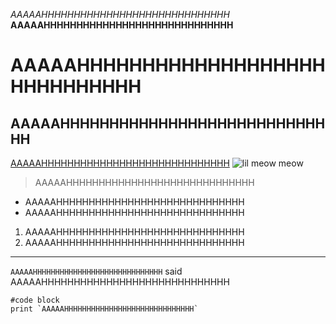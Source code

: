 *AAAAAHHHHHHHHHHHHHHHHHHHHHHHHHHHHH*
**AAAAAHHHHHHHHHHHHHHHHHHHHHHHHHHHHH**
# AAAAAHHHHHHHHHHHHHHHHHHHHHHHHHHHHH
## AAAAAHHHHHHHHHHHHHHHHHHHHHHHHHHHHH
[AAAAAHHHHHHHHHHHHHHHHHHHHHHHHHHHHH](https://www.youtube.com/watch?v=rX0W3RVcZb4)
![lil meow meow](https://a.pinatafarm.com/312x296/ae7f8ccd22/sad-thumbs-up-cat.jpg/m/522x0)
> AAAAAHHHHHHHHHHHHHHHHHHHHHHHHHHHHH
* AAAAAHHHHHHHHHHHHHHHHHHHHHHHHHHHHH
* AAAAAHHHHHHHHHHHHHHHHHHHHHHHHHHHHH
1. AAAAAHHHHHHHHHHHHHHHHHHHHHHHHHHHHH
2. AAAAAHHHHHHHHHHHHHHHHHHHHHHHHHHHHH
---
`AAAAAHHHHHHHHHHHHHHHHHHHHHHHHHHHHH` said AAAAAHHHHHHHHHHHHHHHHHHHHHHHHHHHHH
```
#code block
print `AAAAAHHHHHHHHHHHHHHHHHHHHHHHHHHHHH`
```
